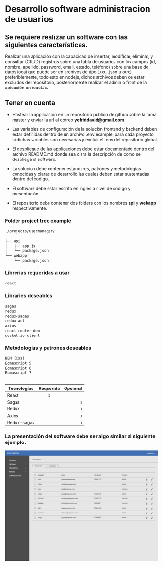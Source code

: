 
# Desarrollo software administracion de usuarios


## Se requiere realizar un software con las siguientes características.


Realizar una aplicación con la capacidad de insertar, modificar, eliminar,
y consultar (CRUD) registros sobre una tabla de usuarios con los campos (id, nombre, apellido,
password, email, estado, teléfono) sobre una base de datos local que puede ser en archivos de tipo (.txt,
.json u otro) preferiblemente, todo esto en nodejs, dichos archivos deben de 
estar excluidos del repositorio, posteriormente realizar el admin o front de la apicación en reactJs.  


## Tener en cuenta

- Hostear la applicación en un repositorio publico de github
sobre la rama master y enviar la url al correo **yefriddavid@gmail.com**

- Las variables de configuración de la solución frontend y backend
deben estar definidas dentro de un archivo .env.example, para cada proyecto si
dichas variables son necesarias y excluir el .env del repositorio global.


- El despliegue de las applicaciones debe estar documentado dentro del archivo README.md donde sea clara la descripción de como se despliega el
software.  

- La solucion debe contener estandares, patrones y metodologías conocidas y claras
de desarrollo las cuales deben estar sustentadas dentro del codigo.

- El software debe estar escrito en ingles a nivel de codigo y presentación.

- El repositorio debe contener dos folders con los nombres **api** y **webapp**
  respectivamente.


### Folder project tree example
```
./projects/usermanager/
.
├── api
│   ├── app.js
│   └── package.json
└── webapp
    └── package.json
```

### Librerias requeridas a usar
```
react
```


### Libraries deseables
```
sagas
redux
redux-sagas
redux-act
axios
react-router-dom
socket.io-client

```


### Metodologías y patrones deseables
```
BEM (Css)
Ecmascript 5
Ecmascript 6
Ecmascript 7


```


| Tecnologías   | Requerida     | Opcional  	|
| ------------- |:-------------:| -------------:|
| React         | 	x 	|  		|
| Sagas         |  		| 	x 	|
| Redux         |  		| 	x 	|
| Axios         |  		| 	x 	|
| Redux-sagas   |  		| 	x 	|



### La presentación del software debe ser algo similar al siguiente ejemplo.


![Example](./example.png)


